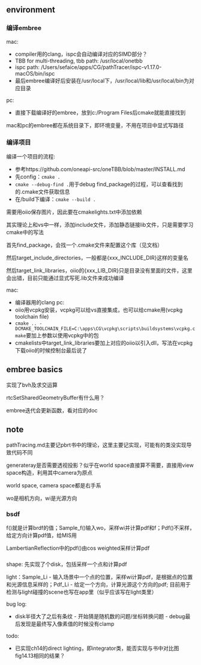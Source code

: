 ## environment

### 编译embree

mac:
 * compiler用的clang，ispc会自动编译对应的SIMD部分？
 * TBB for multi-threading, tbb path: /usr/local/onetbb
 * ispc path: /Users/sefaice/apps/CG/pathTracer/ispc-v1.17.0-macOS/bin/ispc
 * 最后embree编译好后安装在/usr/local下，/usr/local/lib和/usr/local/bin为对应目录

pc: 
 * 直接下载编译好的embree，放到c:/Program Files后cmake就能直接找到

mac和pc的embree都在系统目录下，即环境变量，不用在项目中显式写路径

### 编译项目

编译一个项目的流程:
 * 参考https://github.com/oneapi-src/oneTBB/blob/master/INSTALL.md
 * 先config：`cmake .`
 * `cmake --debug-find .`用于debug find_package的过程，可以查看找到的.cmake文件获取信息
 * 在/build下编译：`cmake --build .`

需要用oiio保存图片，因此要在cmakelights.txt中添加依赖

其实理论上和vs中一样，添加include文件，添加静态链接lib文件，只是需要学习cmake中的写法

首先find_package，会找一个.cmake文件来配置这个库（见文档）

然后target_include_directories，一般都是{xxx_INCLUDE_DIR}这样的变量名

然后target_link_libraries，oiio的{xxx_LIB_DIR}只是目录没有里面的文件，这里会出错，目前只能通过显式写死.lib文件来成功编译

mac: 
 * 编译器用的clang
pc: 
 * oiio用vcpkg安装，vcpkg可以给vs直接集成，也可以给cmake用(vcpkg toolchain file)
 * `cmake .. -DCMAKE_TOOLCHAIN_FILE=C:\apps\CG\vcpkg\scripts\buildsystems\vcpkg.cmake`要加上参数以使用vcpkg中的包
 * cmakelists中target_link_libraries要加上对应的oiio以引入dll，写法在vcpkg下载oiio的时候控制台最后说了

## embree basics

实现了bvh及求交运算

rtcSetSharedGeometryBuffer有什么用？

embree迭代会更新函数，看对应的doc

## note

pathTracing.md主要记pbrt书中的理论，这里主要记实现，可能有的类没实现导致代码不同

generateray是否需要透视投影？似乎在world space直接算不需要，直接用view space构造，利用其中camera为原点

world space, camera space都是右手系

wo是相机方向，wi是光源方向

### bsdf

f()就是计算brdf的值；Sample_f()输入wo，采样wi并计算pdf和f；Pdf()不采样，给定方向计算pdf值，给MIS用

LambertianReflection中的pdf()由cos weighted采样计算pdf

### 

shape: 先实现了个disk，包括采样一个点和计算pdf

light：Sample_Li - 输入场景中一个点的位置，采样wi计算pdf，是根据点的位置和光源信息采样的；Pdf_Li - 给定一个方向，计算光源这个方向的pdf; 目前用于检测与light碰撞的scene也写在app里（似乎应该写在light类里）

bug log:
  * disk半径大了之后有条纹 - 开始猜是随机数的问题/坐标转换问题 - debug最后发现是最终写入像素值的时候没有clamp

todo: 
  * 已实现ch14的direct lighting，即integrator类，能否实现与书中对比图fig14.13相同的结果？